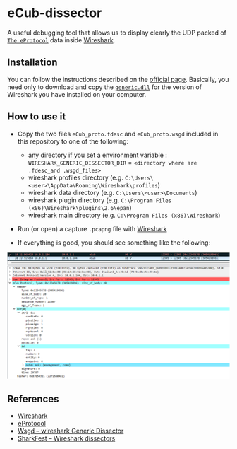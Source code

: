 # eCub-dissector
A useful debugging tool that allows us to display clearly the UDP packed of [`The eProtocol`][1] data inside [Wireshark][2].


## Installation

You can follow the instructions described on the [official page][3]. Basically, you need only to download and copy the [`generic.dll`](http://wsgd.free.fr/download.html) for the version of Wireshark you have installed on your computer.


## How to use it

- Copy the two files `eCub_proto.fdesc` and `eCub_proto.wsgd` included in this repository to one of the following:
  - any directory if you set a environment variable : `WIRESHARK_GENERIC_DISSECTOR_DIR` = `<directory where are .fdesc_and .wsgd_files>`
  - wireshark profiles directory (e.g. `C:\Users\<user>\AppData\Roaming\Wireshark\profiles`)
  - wireshark data directory (e.g. `C:\Users\<user>\Documents`)
  - wireshark plugin directory (e.g. `C:\Program Files (x86)\Wireshark\plugins\2.6\epan`)
  - wireshark main directory (e.g. `C:\Program Files (x86)\Wireshark`)

- Run (or open) a capture `.pcapng` file with [Wireshark][2]
- If everything is good, you should see something like the following:

![](assets/example.png)




## References
- [Wireshark][2]
- [eProtocol][1]
- [Wsgd – wireshark Generic Dissector][4]
- [SharkFest – Wireshark dissectors][5]





[1]: https://github.com/robotology/icub-firmware/blob/master/emBODY/eBdocs/embobj/TSD-ICUBUNIT-ethernet-protocol.docx
[2]: https://www.wireshark.org/
[3]: http://wsgd.free.fr/installation.html
[4]: http://wsgd.free.fr/index.html
[5]: https://view.officeapps.live.com/op/view.aspx?src=https%3A%2F%2Fsharkfestus.wireshark.org%2Fassets%2Fpresentations%2FA1%2520Dissectors.pptx&wdOrigin=BROWSELINK
